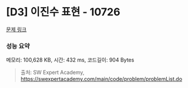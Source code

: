 # [D3] 이진수 표현 - 10726 

[문제 링크](https://swexpertacademy.com/main/code/problem/problemDetail.do?contestProbId=AXRSXf_a9qsDFAXS) 

### 성능 요약

메모리: 100,628 KB, 시간: 432 ms, 코드길이: 904 Bytes



> 출처: SW Expert Academy, https://swexpertacademy.com/main/code/problem/problemList.do